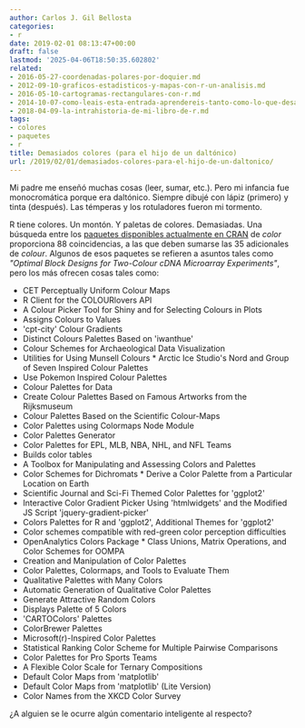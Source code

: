 ```yaml
---
author: Carlos J. Gil Bellosta
categories:
- r
date: 2019-02-01 08:13:47+00:00
draft: false
lastmod: '2025-04-06T18:50:35.602802'
related:
- 2016-05-27-coordenadas-polares-por-doquier.md
- 2012-09-10-graficos-estadisticos-y-mapas-con-r-un-analisis.md
- 2016-05-10-cartogramas-rectangulares-con-r.md
- 2014-10-07-como-leais-esta-entrada-aprendereis-tanto-como-lo-que-desaprendereis.md
- 2018-04-09-la-intrahistoria-de-mi-libro-de-r.md
tags:
- colores
- paquetes
- r
title: Demasiados colores (para el hijo de un daltónico)
url: /2019/02/01/demasiados-colores-para-el-hijo-de-un-daltonico/
---
```


Mi padre  me enseñó muchas cosas (leer, sumar, etc.). Pero mi infancia fue monocromática porque era daltónico. Siempre dibujé con lápiz (primero) y tinta (después). Las témperas y los rotuladores fueron mi tormento.

R tiene colores. Un montón. Y paletas de colores. Demasiadas. Una búsqueda entre los [paquetes disponibles actualmente en CRAN](https://cran.r-project.org/web/packages/available_packages_by_name.html) de _color_ proporciona 88 coincidencias, a las que deben sumarse las 35 adicionales de _colour_. Algunos de esos paquetes se refieren a asuntos tales como _"Optimal Block Designs for Two-Colour cDNA Microarray Experiments"_, pero los más ofrecen cosas tales como:

* CET Perceptually Uniform Colour Maps
* R Client for the COLOURlovers API
* A Colour Picker Tool for Shiny and for Selecting Colours in Plots
* Assigns Colours to Values
* 'cpt-city' Colour Gradients
* Distinct Colours Palettes Based on 'iwanthue'
* Colour Schemes for Archaeological Data Visualization
* Utilities for Using Munsell Colours  * Arctic Ice Studio's Nord and Group of Seven Inspired Colour Palettes
* Use Pokemon Inspired Colour Palettes
* Colour Palettes for Data
* Create Colour Palettes Based on Famous Artworks from the Rijksmuseum
* Colour Palettes Based on the Scientific Colour-Maps
* Color Palettes using Colormaps Node Module
* Color Palettes Generator
* Color Palettes for EPL, MLB, NBA, NHL, and NFL Teams
* Builds color tables
* A Toolbox for Manipulating and Assessing Colors and Palettes
* Color Schemes for Dichromats  * Derive a Color Palette from a Particular Location on Earth
* Scientific Journal and Sci-Fi Themed Color Palettes for 'ggplot2'
* Interactive Color Gradient Picker Using 'htmlwidgets' and the Modified JS Script 'jquery-gradient-picker'
* Colors Palettes for R and 'ggplot2', Additional Themes for 'ggplot2'
* Color schemes compatible with red-green color perception difficulties
* OpenAnalytics Colors Package  * Class Unions, Matrix Operations, and Color Schemes for OOMPA
* Creation and Manipulation of Color Palettes
* Color Palettes, Colormaps, and Tools to Evaluate Them
* Qualitative Palettes with Many Colors
* Automatic Generation of Qualitative Color Palettes
* Generate Attractive Random Colors
* Displays Palette of 5 Colors
* 'CARTOColors' Palettes
* ColorBrewer Palettes
* Microsoft(r)-Inspired Color Palettes
* Statistical Ranking Color Scheme for Multiple Pairwise Comparisons
* Color Palettes for Pro Sports Teams
* A Flexible Color Scale for Ternary Compositions
* Default Color Maps from 'matplotlib'
* Default Color Maps from 'matplotlib' (Lite Version)
* Color Names from the XKCD Color Survey

¿A alguien se le ocurre algún comentario inteligente al respecto?